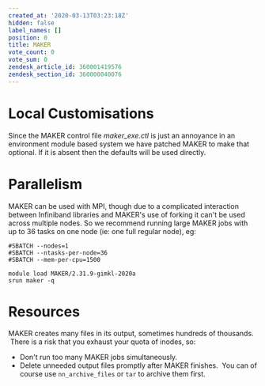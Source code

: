 ```yaml
---
created_at: '2020-03-13T03:23:18Z'
hidden: false
label_names: []
position: 0
title: MAKER
vote_count: 0
vote_sum: 0
zendesk_article_id: 360001419576
zendesk_section_id: 360000040076
---
```


# Local Customisations

Since the MAKER control file *maker\_exe.ctl* is just an annoyance in an
environment module based system we have patched MAKER to make that
optional. If it is absent then the defaults will be used directly. 

# Parallelism

MAKER can be used with MPI, though due to a complicated interaction
between Infiniband libraries and MAKER's use of forking it can't be used
across multiple nodes. So we recommend running large MAKER jobs with up
to 36 tasks on one node (ie: one full regular node), eg:

    #SBATCH --nodes=1
    #SBATCH --ntasks-per-node=36
    #SBATCH --mem-per-cpu=1500

    module load MAKER/2.31.9-gimkl-2020a
    srun maker -q

# Resources

MAKER creates many files in its output, sometimes hundreds of thousands.
 There is a risk that you exhaust your quota of inodes, so:

-   Don't run too many MAKER jobs simultaneously.
-   Delete unneeded output files promptly after MAKER finishes.  You can
    of course use `nn_archive_files` or `tar` to archive them first.

 
